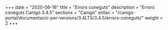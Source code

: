 +++
date        = "2020-06-16"
title       = "Errors coneguts"
description = "Errors coneguts Canigó 3.4.5"
sections    = "Canigó"
enllac		= "/canigo-portal/documentacio-per-versions/3.4LTS/3.4.5/errors-coneguts/"
weight      = 2
+++
